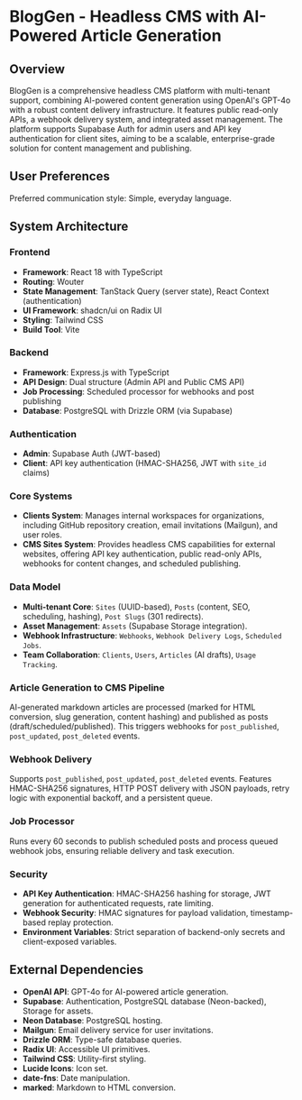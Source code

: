 # BlogGen - Headless CMS with AI-Powered Article Generation

## Overview

BlogGen is a comprehensive headless CMS platform with multi-tenant support, combining AI-powered content generation using OpenAI's GPT-4o with a robust content delivery infrastructure. It features public read-only APIs, a webhook delivery system, and integrated asset management. The platform supports Supabase Auth for admin users and API key authentication for client sites, aiming to be a scalable, enterprise-grade solution for content management and publishing.

## User Preferences

Preferred communication style: Simple, everyday language.

## System Architecture

### Frontend
- **Framework**: React 18 with TypeScript
- **Routing**: Wouter
- **State Management**: TanStack Query (server state), React Context (authentication)
- **UI Framework**: shadcn/ui on Radix UI
- **Styling**: Tailwind CSS
- **Build Tool**: Vite

### Backend
- **Framework**: Express.js with TypeScript
- **API Design**: Dual structure (Admin API and Public CMS API)
- **Job Processing**: Scheduled processor for webhooks and post publishing
- **Database**: PostgreSQL with Drizzle ORM (via Supabase)

### Authentication
- **Admin**: Supabase Auth (JWT-based)
- **Client**: API key authentication (HMAC-SHA256, JWT with `site_id` claims)

### Core Systems
- **Clients System**: Manages internal workspaces for organizations, including GitHub repository creation, email invitations (Mailgun), and user roles.
- **CMS Sites System**: Provides headless CMS capabilities for external websites, offering API key authentication, public read-only APIs, webhooks for content changes, and scheduled publishing.

### Data Model
- **Multi-tenant Core**: `Sites` (UUID-based), `Posts` (content, SEO, scheduling, hashing), `Post Slugs` (301 redirects).
- **Asset Management**: `Assets` (Supabase Storage integration).
- **Webhook Infrastructure**: `Webhooks`, `Webhook Delivery Logs`, `Scheduled Jobs`.
- **Team Collaboration**: `Clients`, `Users`, `Articles` (AI drafts), `Usage Tracking`.

### Article Generation to CMS Pipeline
AI-generated markdown articles are processed (marked for HTML conversion, slug generation, content hashing) and published as posts (draft/scheduled/published). This triggers webhooks for `post_published`, `post_updated`, `post_deleted` events.

### Webhook Delivery
Supports `post_published`, `post_updated`, `post_deleted` events. Features HMAC-SHA256 signatures, HTTP POST delivery with JSON payloads, retry logic with exponential backoff, and a persistent queue.

### Job Processor
Runs every 60 seconds to publish scheduled posts and process queued webhook jobs, ensuring reliable delivery and task execution.

### Security
- **API Key Authentication**: HMAC-SHA256 hashing for storage, JWT generation for authenticated requests, rate limiting.
- **Webhook Security**: HMAC signatures for payload validation, timestamp-based replay protection.
- **Environment Variables**: Strict separation of backend-only secrets and client-exposed variables.

## External Dependencies

- **OpenAI API**: GPT-4o for AI-powered article generation.
- **Supabase**: Authentication, PostgreSQL database (Neon-backed), Storage for assets.
- **Neon Database**: PostgreSQL hosting.
- **Mailgun**: Email delivery service for user invitations.
- **Drizzle ORM**: Type-safe database queries.
- **Radix UI**: Accessible UI primitives.
- **Tailwind CSS**: Utility-first styling.
- **Lucide Icons**: Icon set.
- **date-fns**: Date manipulation.
- **marked**: Markdown to HTML conversion.